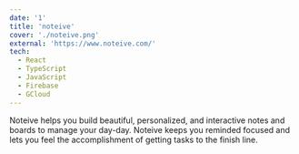 ```yaml
---
date: '1'
title: 'noteive'
cover: './noteive.png'
external: 'https://www.noteive.com/'
tech:
  - React
  - TypeScript
  - JavaScript
  - Firebase
  - GCloud
---
```


Noteive helps you build beautiful, personalized, and interactive notes and boards to manage your day-day. Noteive keeps you reminded focused and lets you feel the accomplishment of getting tasks to the finish line.
